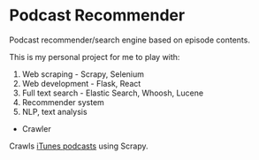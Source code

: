 # Podcast Recommender

Podcast recommender/search engine based on episode contents.

This is my personal project for me to play with:

1. Web scraping - Scrapy, Selenium
2. Web development - Flask, React
3. Full text search - Elastic Search, Whoosh, Lucene
4. Recommender system
5. NLP, text analysis


- Crawler

Crawls [iTunes podcasts](https://itunes.apple.com/us/genre/podcasts/id26?mt=2 ) using Scrapy. 
